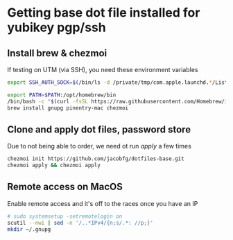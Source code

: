 # Getting base dot file installed for yubikey pgp/ssh

## Install brew & chezmoi

If testing on UTM (via SSH), you need these environment variables

```zsh
export SSH_AUTH_SOCK=$(/bin/ls -d /private/tmp/com.apple.launchd.*/Listeners)
```

```zsh
export PATH=$PATH:/opt/homebrew/bin
/bin/bash -c "$(curl -fsSL https://raw.githubusercontent.com/Homebrew/install/HEAD/install.sh)"
brew install gnupg pinentry-mac chezmoi
```

## Clone and apply dot files, password store

Due to not being able to order, we need ot run _apply_ a few times

```zsh
chezmoi init https://github.com/jacobfg/dotfiles-base.git
chezmoi apply && chezmoi apply
```

## Remote access on MacOS   

Enable remote access and it's off to the races once you have an IP

```zsh
# sudo systemsetup -setremotelogin on
scutil --nwi | sed -n '/..*IPv4/{n;s/.*: //p;}'
mkdir ~/.gnupg
```
